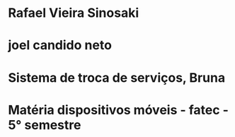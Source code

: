 # Rafael Vieira Sinosaki 
# joel candido neto
# Sistema de troca de serviços, Bruna
# Matéria dispositivos móveis - fatec - 5° semestre
